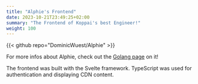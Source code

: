 ```yaml
---
title: "Alphie's Frontend"
date: 2023-10-21T23:49:25+02:00
summary: "The Frontend of Koppai's best Engineer!"
weight: 100
---
```


{{< github repo="DominicWuest/Alphie" >}}

For more infos about Alphie, check out the [Golang page](/projects/golang/alphie) on it!

The frontend was built with the Svelte framework.
TypeScript was used for authentication and displaying CDN content.
